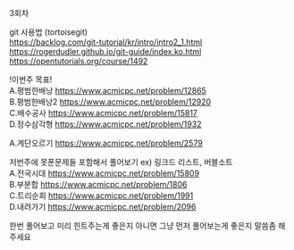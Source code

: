 3회차

git 사용법 (tortoisegit)  
https://backlog.com/git-tutorial/kr/intro/intro2_1.html  
https://rogerdudler.github.io/git-guide/index.ko.html  
https://opentutorials.org/course/1492  

!이번주 목표!  
A.평범한배낭 https://www.acmicpc.net/problem/12865  
B.평범한배낭2 https://www.acmicpc.net/problem/12920  
C.배수공사 https://www.acmicpc.net/problem/15817  
D.정수삼각형 https://www.acmicpc.net/problem/1932  

A.계단오르기 https://www.acmicpc.net/problem/2579  


저번주에 못푼문제들 포함해서 풀어보기 ex) 링크드 리스트, 버블소트  
A.전국시대 https://www.acmicpc.net/problem/15809  
B.부분합 https://www.acmicpc.net/problem/1806  
C.트리순회 https://www.acmicpc.net/problem/1991  
D.내려가기 https://www.acmicpc.net/problem/2096  

한번 풀어보고 미리 힌트주는게 좋은지 아니면 그냥 먼저 풀어보는게 좋은지 말씀좀 해주세요  
